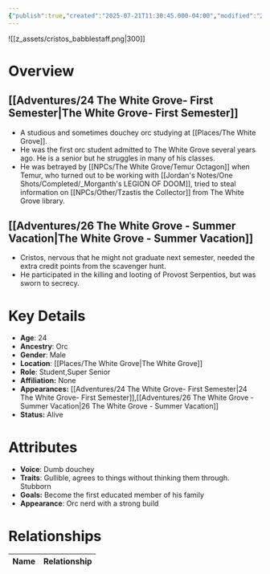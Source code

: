 ```yaml
---
{"publish":true,"created":"2025-07-21T11:30:45.000-04:00","modified":"2025-10-17T10:23:37.576-04:00","cssclasses":""}
---
```


![[z_assets/cristos_babblestaff.png|300]]

# Overview

## [[Adventures/24 The White Grove- First Semester\|The White Grove- First Semester]]
- A studious and sometimes douchey orc studying at [[Places/The White Grove]].
- He was the first orc student admitted to The White Grove several years ago. He is a senior but he struggles in many of his classes.
- He was betrayed by [[NPCs/The White Grove/Temur Octagon]] when Temur, who turned out to be working with [[Jordan's Notes/One Shots/Completed/_Morganth's LEGION OF DOOM]], tried to steal information on [[NPCs/Other/Tzastis the Collector]] from The White Grove library.

## [[Adventures/26 The White Grove - Summer Vacation\|The White Grove - Summer Vacation]]
- Cristos, nervous that he might not graduate next semester, needed the extra credit points from the scavenger hunt.
- He participated in the killing and looting of Provost Serpentios, but was sworn to secrecy.

# Key Details
- **Age**: 24
- **Ancestry**: Orc
- **Gender**: Male
- **Location**: [[Places/The White Grove\|The White Grove]]
- **Role**: Student,Super Senior
- **Affiliation:** None
- **Appearances:** [[Adventures/24 The White Grove- First Semester\|24 The White Grove- First Semester]],[[Adventures/26 The White Grove - Summer Vacation\|26 The White Grove - Summer Vacation]]
- **Status:** Alive

# Attributes
- **Voice**: Dumb douchey
- **Traits**: Gullible, agrees to things without thinking them through. Stubborn
- **Goals:** Become the first educated member of his family
- **Appearance**: Orc nerd with a strong build

# Relationships

| Name              | Relationship |
| ----------------- | ------------ |

